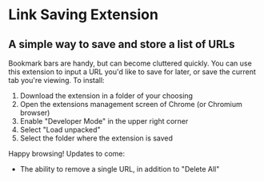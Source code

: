 # Link Saving Extension

## A simple way to save and store a list of URLs

Bookmark bars are handy, but can become cluttered quickly. You can use this extension to input a URL you'd like to save for later, or save the current tab you're viewing. To install:
1. Download the extension in a folder of your choosing
2. Open the extensions management screen of Chrome (or Chromium browser)
3. Enable "Developer Mode" in the upper right corner
4. Select "Load unpacked"
5. Select the folder where the extension is saved

Happy browsing! Updates to come:
- The ability to remove a single URL, in addition to "Delete All"